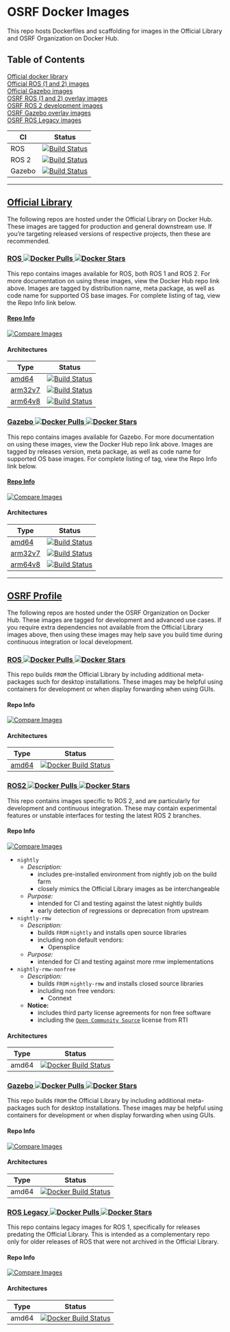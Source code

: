 # OSRF Docker Images

This repo hosts Dockerfiles and scaffolding for images in the Official Library and OSRF Organization on Docker Hub.

## Table of Contents
[Official docker library](#official-library)<br/>
[Official ROS (1 and 2) images](#ros--)<br/>
[Official Gazebo images](#gazebo--)<br/>
[OSRF ROS (1 and 2) overlay images](#ros---1)<br/>
[OSRF ROS 2 development images](#ros2--)<br/>
[OSRF Gazebo overlay images](#gazebo---1)<br/>
[OSRF ROS Legacy images](#ros-legacy--)<br/>

| CI | Status |
|---|---|
| ROS | [![Build Status](https://github.com/osrf/docker_images/workflows/CI%20ROS%20images/badge.svg?branch=master)](https://github.com/osrf/docker_images)
| ROS 2 | [![Build Status](https://github.com/osrf/docker_images/workflows/CI%20ROS%202%20images/badge.svg?branch=master)](https://github.com/osrf/docker_images)
| Gazebo | [![Build Status](https://github.com/osrf/docker_images/workflows/CI%20Gazebo%20images/badge.svg?branch=master)](https://github.com/osrf/docker_images)

---

## [Official Library](https://docs.docker.com/docker-hub/official_images)

The following repos are hosted under the Official Library on Docker Hub. These images are tagged for production and general downstream use. If you’re targeting released versions of respective projects, then these are recommended.

### [ROS ![Docker Pulls](https://img.shields.io/docker/pulls/_/ros.svg?label=pulls) ![Docker Stars](https://img.shields.io/docker/stars/_/ros.svg?label=stars)](https://hub.docker.com/_/ros)

This repo contains images available for ROS, both ROS 1 and ROS 2. For more documentation on using these images, view the Docker Hub repo link above. Images are tagged by distribution name, meta package, as well as code name for supported OS base images. For complete listing of tag, view the Repo Info link below.

#### [Repo Info](https://github.com/docker-library/repo-info/tree/master/repos/ros)

[![Compare Images](https://images.microbadger.com/badges/image/library/ros.svg)](https://microbadger.com/#/images/library/ros)

#### Architectures

| Type | Status |
|---|---|
| [amd64](https://hub.docker.com/r/amd64/ros/tags) | [![Build Status](https://doi-janky.infosiftr.net/buildStatus/icon?job=multiarch/amd64/ros)](https://doi-janky.infosiftr.net/job/multiarch/job/amd64/job/ros/) |
| [arm32v7](https://hub.docker.com/r/arm32v7/ros/tags) | [![Build Status](https://doi-janky.infosiftr.net/buildStatus/icon?job=multiarch/arm32v7/ros)](https://doi-janky.infosiftr.net/job/multiarch/job/arm32v7/job/ros/) |
| [arm64v8](https://hub.docker.com/r/arm64v8/ros/tags) | [![Build Status](https://doi-janky.infosiftr.net/buildStatus/icon?job=multiarch/arm64v8/ros)](https://doi-janky.infosiftr.net/job/multiarch/job/arm64v8/job/ros/) |

### [Gazebo ![Docker Pulls](https://img.shields.io/docker/pulls/_/gazebo.svg?label=pulls) ![Docker Stars](https://img.shields.io/docker/stars/_/gazebo.svg?label=stars)](https://hub.docker.com/_/gazebo)

This repo contains images available for Gazebo. For more documentation on using these images, view the Docker Hub repo link above. Images are tagged by releases version, meta package, as well as code name for supported OS base images. For complete listing of tag, view the Repo Info link below.

#### [Repo Info](https://github.com/docker-library/repo-info/tree/master/repos/gazebo)

[![Compare Images](https://images.microbadger.com/badges/image/library/gazebo.svg)](https://microbadger.com/#/images/library/gazebo)

#### Architectures

| Type | Status |
|---|---|
| [amd64](https://hub.docker.com/r/amd64/gazebo/tags) | [![Build Status](https://doi-janky.infosiftr.net/buildStatus/icon?job=multiarch/amd64/gazebo)](https://doi-janky.infosiftr.net/job/multiarch/job/amd64/job/gazebo/) |
| [arm32v7](https://hub.docker.com/r/arm32v7/gazebo/tags) | [![Build Status](https://doi-janky.infosiftr.net/buildStatus/icon?job=multiarch/arm32v7/gazebo)](https://doi-janky.infosiftr.net/job/multiarch/job/arm32v7/job/gazebo/) |
| [arm64v8](https://hub.docker.com/r/arm64v8/gazebo/tags) | [![Build Status](https://doi-janky.infosiftr.net/buildStatus/icon?job=multiarch/arm64v8/gazebo)](https://doi-janky.infosiftr.net/job/multiarch/job/arm64v8/job/gazebo/) |

---

## [OSRF Profile](https://hub.docker.com/u/osrf/)

The following repos are hosted under the OSRF Organization on Docker Hub. These images are tagged for development and advanced use cases. If you require extra dependencies not available from the Official Library images above, then using these images may help save you build time during continuous integration or local development.

### [ROS ![Docker Pulls](https://img.shields.io/docker/pulls/osrf/ros.svg?label=pulls) ![Docker Stars](https://img.shields.io/docker/stars/osrf/ros.svg?label=stars)](https://hub.docker.com/r/osrf/ros/)

This repo builds `FROM` the Official Library by including additional meta-packages such for desktop installations. These images may be helpful using containers for development or when display forwarding when using GUIs.

#### Repo Info

[![Compare Images](https://images.microbadger.com/badges/image/osrf/ros.svg)](https://microbadger.com/#/images/osrf/ros)

#### Architectures

| Type | Status |
|---|---|
| [amd64](https://hub.docker.com/r/osrf/ros/tags) | [![Docker Build Status](https://img.shields.io/docker/build/osrf/ros.svg?label=build)](https://hub.docker.com/r/osrf/ros/builds/) |

### [ROS2 ![Docker Pulls](https://img.shields.io/docker/pulls/osrf/ros2.svg?label=pulls) ![Docker Stars](https://img.shields.io/docker/stars/osrf/ros2.svg?label=stars)](https://hub.docker.com/r/osrf/ros2/)

This repo contains images specific to ROS 2, and are particularly for development and continuous integration. These may contain experimental features or unstable interfaces for testing the latest ROS 2 branches.

#### Repo Info

[![Compare Images](https://images.microbadger.com/badges/image/osrf/ros2.svg)](https://microbadger.com/#/images/osrf/ros2)

- `nightly`
  - _Description:_
    - includes pre-installed environment from nightly job on the build farm
    - closely mimics the Official Library images as be interchangeable
  - _Purpose:_
    - intended for CI and testing against the latest nightly builds
    - early detection of regressions or deprecation from upstream
- `nightly-rmw`
  - _Description:_
    - builds `FROM` `nightly` and installs open source libraries
    - including non default vendors:
      - Opensplice
  - _Purpose:_
    - intended for CI and testing against more rmw implementations
- `nightly-rmw-nonfree`
  - _Description:_
    - builds `FROM` `nightly-rmw` and installs closed source libraries
    - including non free vendors:
      - Connext
  - **Notice:**
    - includes third party license agreements for non free software
    - including the [`Open Community Source`](https://www.rti.com/products/pricing/compare) license from RTI

#### Architectures

| Type | Status |
|---|---|
| amd64 | [![Docker Build Status](https://img.shields.io/docker/build/osrf/ros2.svg?label=build)](https://hub.docker.com/r/osrf/ros2/builds/) |

### [Gazebo ![Docker Pulls](https://img.shields.io/docker/pulls/osrf/gazebo.svg?label=pulls) ![Docker Stars](https://img.shields.io/docker/stars/osrf/gazebo.svg?label=stars)](https://hub.docker.com/r/osrf/gazebo/)

This repo builds `FROM` the Official Library by including additional meta-packages such for desktop installations. These images may be helpful using containers for development or when display forwarding when using GUIs.

#### Repo Info

[![Compare Images](https://images.microbadger.com/badges/image/osrf/gazebo.svg)](https://microbadger.com/#/images/osrf/gazebo)

#### Architectures

| Type | Status |
|---|---|
| amd64 | [![Docker Build Status](https://img.shields.io/docker/build/osrf/gazebo.svg?label=build)](https://hub.docker.com/r/osrf/gazebo/builds/) |

### [ROS Legacy ![Docker Pulls](https://img.shields.io/docker/pulls/osrf/ros_legacy.svg?label=pulls) ![Docker Stars](https://img.shields.io/docker/stars/osrf/ros_legacy.svg?label=stars)](https://hub.docker.com/r/osrf/ros_legacy/)

This repo contains legacy images for ROS 1, specifically for releases predating the Official Library. This is intended as a complementary repo only for older releases of ROS that were not archived in the Official Library.

#### Repo Info

[![Compare Images](https://images.microbadger.com/badges/image/osrf/ros_legacy.svg)](https://microbadger.com/#/images/osrf/ros_legacy)

#### Architectures

| Type | Status |
|---|---|
| amd64 | [![Docker Build Status](https://img.shields.io/docker/build/osrf/ros_legacy.svg?label=build)](https://hub.docker.com/r/osrf/ros_legacy/builds/) |
